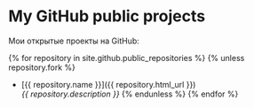 ﻿# My GitHub public projects 

Мои открытые проекты на GitHub:

{% for repository in site.github.public_repositories %}
  {% unless repository.fork %}
* [{{ repository.name }}]({{ repository.html_url }})  
  *{{ repository.description }}*
  {% endunless %}
{% endfor %}

